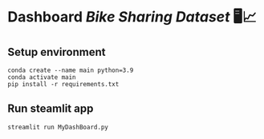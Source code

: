 # Dashboard *Bike Sharing Dataset* 🖥️📈

## Setup environment
```
conda create --name main python=3.9
conda activate main
pip install -r requirements.txt
```

## Run steamlit app
```
streamlit run MyDashBoard.py
```
